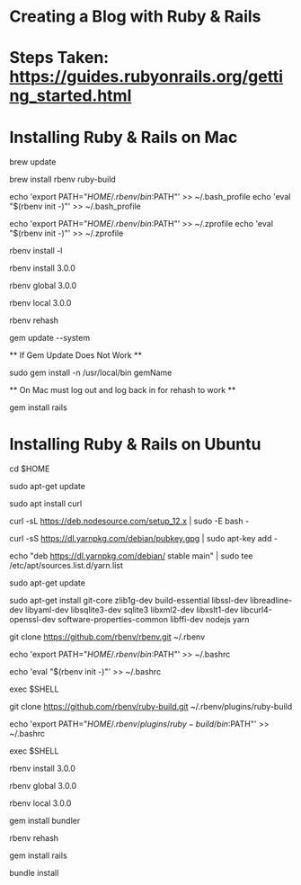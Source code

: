 # Creating a Blog with Ruby & Rails
# Steps Taken: https://guides.rubyonrails.org/getting_started.html
# Installing Ruby & Rails on Mac
brew update

brew install rbenv ruby-build

echo 'export PATH="$HOME/.rbenv/bin:$PATH"' >> ~/.bash_profile echo 'eval "$(rbenv init -)"' >> ~/.bash_profile

echo 'export PATH="$HOME/.rbenv/bin:$PATH"' >> ~/.zprofile echo 'eval "$(rbenv init -)"' >> ~/.zprofile

rbenv install -l

rbenv install 3.0.0

rbenv global 3.0.0

rbenv local 3.0.0

rbenv rehash

gem update --system 

** If Gem Update Does Not Work **

sudo gem install -n /usr/local/bin gemName 

** On Mac must log out and log back in for rehash to work **

gem install rails

# Installing Ruby & Rails on Ubuntu
cd $HOME

sudo apt-get update

sudo apt install curl

curl -sL https://deb.nodesource.com/setup_12.x | sudo -E bash -

curl -sS https://dl.yarnpkg.com/debian/pubkey.gpg | sudo apt-key add -

echo "deb https://dl.yarnpkg.com/debian/ stable main" | sudo tee /etc/apt/sources.list.d/yarn.list

sudo apt-get update

sudo apt-get install git-core zlib1g-dev build-essential libssl-dev libreadline-dev libyaml-dev libsqlite3-dev sqlite3 libxml2-dev libxslt1-dev libcurl4-openssl-dev software-properties-common libffi-dev nodejs yarn

git clone https://github.com/rbenv/rbenv.git ~/.rbenv

echo 'export PATH="$HOME/.rbenv/bin:$PATH"' >> ~/.bashrc

echo 'eval "$(rbenv init -)"' >> ~/.bashrc

exec $SHELL

git clone https://github.com/rbenv/ruby-build.git ~/.rbenv/plugins/ruby-build

echo 'export PATH="$HOME/.rbenv/plugins/ruby-build/bin:$PATH"' >> ~/.bashrc

exec $SHELL

rbenv install 3.0.0

rbenv global 3.0.0

rbenv local 3.0.0

gem install bundler

rbenv rehash

gem install rails

bundle install
